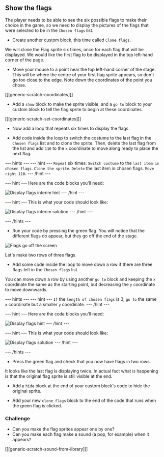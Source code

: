 ## Show the flags

The player needs to be able to see the six possible flags to make their choice in the game, so we need to display the pictures of the flags that were selected to be in the `Chosen flags` list.

+ Create another custom block, this time called `Clone flags`.

We will clone the Flag sprite six times, once for each flag that will be displayed. We would like the first flag to be displayed in the top left-hand corner of the page.

+ Move your mouse to a point near the top left-hand corner of the stage. This will be where the centre of your first flag sprite appears, so don't go too close to the edge. Note down the coordinates of the point you chose.

[[[generic-scratch-coordinates]]]

+ Add a `show` block to make the sprite visible, and a `go to` block to your custom block to tell the flag sprite to begin at these coordinates.

[[[generic-scratch-set-coordinates]]]

+ Now add a loop that repeats six times to display the flags.

+ Add code inside the loop to switch the costume to the last flag in the `Chosen flags` list and to clone the sprite. Then, delete the last flag from the list and add `110` to the `x` coordinate to move along ready to place the next flag.

--- hints ---
--- hint ---
`Repeat` six times:
`Switch costume` to the `last item in chosen flags`.
`Clone the sprite`.
`Delete` the last item in chosen flags.
`Move right 110`.
--- /hint ---

--- hint ---
Here are the code blocks you'll need:

![Display flags interim hint](images/display-flags-interim-hint.png)
--- /hint ---

--- hint ---
This is what your code should look like:

![Display flags interim solution](images/display-flags-interim-solution.png)
--- /hint ---

--- /hints ---

+ Run your code by pressing the green flag. You will notice that the different flags do appear, but they go off the end of the stage.

![Flags go off the screen](images/flags-off-the-screen.png)

Let's make two rows of three flags.

+ Add some code inside the loop to move down a row if there are three flags left in the `Chosen flags` list.

You can move down a row by using another `go to` block and keeping the `x` coordinate the same as the starting point, but decreasing the `y` coordinate to move downwards.

--- hints ---
--- hint ---
`If` the `length of chosen flags` is 3, `go to` the same `x` coordinate but a smaller `y` coordinate.
--- /hint ---

--- hint ---
Here are the code blocks you'll need:

![Display flags hint](images/display-flags-hint.png)
--- /hint ---

--- hint ---
This is what your code should look like:

![Display flags solution](images/display-flags-solution.png)
--- /hint ---

--- /hints ---

+ Press the green flag and check that you now have flags in two rows.

It looks like the last flag is displaying twice. In actual fact what is happening is that the original flag sprite is still visible at the end.

+ Add a `hide` block at the end of your custom block's code to hide the original sprite.

+ Add your new `clone flags` block to the end of the code that runs when the green flag is clicked.


### Challenge
+ Can you make the flag sprites appear one by one?
+ Can you make each flag make a sound (a pop, for example) when it appears?


[[[generic-scratch-sound-from-library]]]
